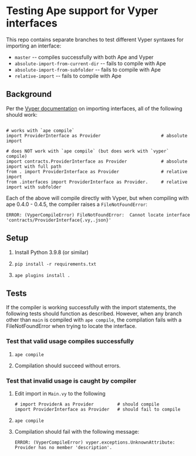 # Testing Ape support for Vyper interfaces

This repo contains separate branches to test different Vyper syntaxes for importing an interface:

- `master` -- compiles successfully with both Ape and Vyper
- `absolute-import-from-current-dir` -- fails to compile with Ape
- `absolute-import-from-subfolder` -- fails to compile with Ape
- `relative-import` -- fails to compile with Ape


## Background

Per the [Vyper documentation](https://vyper.readthedocs.io/en/stable/interfaces.html#importing-interfaces) on importing interfaces, all of the following should work:

```vyper

# works with `ape compile`
import ProviderInterface as Provider                       # absolute import

# does NOT work with `ape compile` (but does work with `vyper` compile)
import contracts.ProviderInterface as Provider             # absolute import with full path
from . import ProviderInterface as Provider                # relative import
from .interfaces import ProviderInterface as Provider.     # relative import with subfolder
```

Each of the above will compile directly with Vyper, but when compiling with ape 0.4.0 - 0.4.5, the compiler raises a `FileNotFoundError`:

```
ERROR: (VyperCompileError) FileNotFoundError:  Cannot locate interface 'contracts/ProviderInterface{.vy,.json}'
```

## Setup

1. Install Python 3.9.8 (or similar)

1. `pip install -r requirements.txt`

1. `ape plugins install .`


## Tests

If the compiler is working successfully with the import statements, the following tests should function as described. However, when any branch other than `main` is compiled with `ape compile`, the compilation fails with a FileNotFoundError when trying to locate the interface.


### Test that valid usage compiles successfully

1. `ape compile`

1. Compilation should succeed without errors.

### Test that invalid usage is caught by compiler

1. Edit import in `Main.vy` to the following

   ```vyper
   # import ProviderA as Provider         # should compile
   import ProviderInterface as Provider   # should fail to compile
   ```

1. `ape compile`

1. Compilation should fail with the following message:

   ```
   ERROR: (VyperCompileError) vyper.exceptions.UnknownAttribute: Provider has no member 'description'.
   ```
